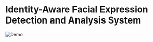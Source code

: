 # Identity-Aware Facial Expression Detection and Analysis System
![Demo](https://github.com/arora123you/Xiaowen-s-personal-site/blob/master/ESDC2018/Demo1.gif)


